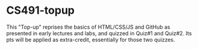 # CS491-topup
This "Top-up" reprises the basics of HTML/CSS/JS and GitHub as presented in early lectures and labs, and quizzed in Quiz#1 and Quiz#2. Its pts will be applied as extra-credit, essentially for those two quizzes.
